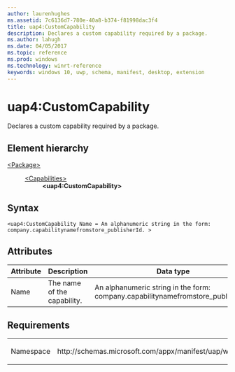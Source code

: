 ```yaml
---
author: laurenhughes
ms.assetid: 7c6136d7-780e-40a8-b374-f81998dac3f4
title: uap4:CustomCapability
description: Declares a custom capability required by a package.
ms.author: lahugh
ms.date: 04/05/2017
ms.topic: reference
ms.prod: windows
ms.technology: winrt-reference
keywords: windows 10, uwp, schema, manifest, desktop, extension 
---
```


# uap4:CustomCapability
Declares a custom capability required by a package.

## Element hierarchy

<dl>
<dt><a href="element-package.md">&lt;Package&gt;</a></dt>
<dd>
<dl>
<dt><a href="element-capabilities.md">&lt;Capabilities&gt;</a></dt>
<dd><b>&lt;uap4:CustomCapability&gt;</b></dd>
</dl>
</dd>
</dl>

## Syntax
```syntax
<uap4:CustomCapability Name = An alphanumeric string in the form: company.capabilitynamefromstore_publisherId. >
```

## Attributes
| Attribute | Description | Data type | Required |
|-----------|-------------|-----------|----------|
| Name | The name of the capability. | An alphanumeric string in the form: company.capabilitynamefromstore_publisherId.  | Yes |


## Requirements

<table>
<colgroup>
<col width="50%" />
<col width="50%" />
</colgroup>
<tbody>
<tr class="odd">
<td><p>Namespace</p></td>
<td><p>http://schemas.microsoft.com/appx/manifest/uap/windows10/4</p></td>
</tr>
</tbody>
</table>